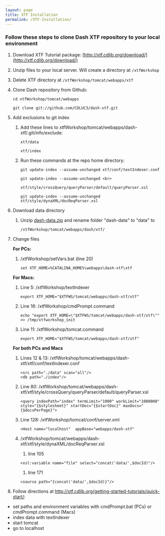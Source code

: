 ```yaml
---
layout: page
title: XTF Installation
permalink: /XTF-Installation/
---
```


### Follow these steps to clone Dash XTF repository to your local environment

1. Download XTF Tutorial package: [http://xtf.cdlib.org/download/](http://xtf.cdlib.org/download/)
1. Unzip files to your local server. Will create a directory at ````/xtfWorkshop````
1. Delete XTF directory at ````/xtfWorkshop/tomcat/webapps/xtf````
1. Clone Dash repository from Github:

    ````
    cd xtfWorkshop/tomcat/webapps
    ````
    
    ````
    git clone git://github.com/CDLUC3/dash-xtf.git
    ````

1. Add exclusions to git index
    1. Add these lines to xtfWorkshop/tomcat/webapps/dash-xtf/.git/info/exclude:

        ````
        xtf/data
        ````
	
        ````
	    xtf/index
        ````

    1. Run these commands at the repo home directory:

        ````
        git update-index --assume-unchanged xtf/conf/textIndexer.conf
        ````

        ````
        git update-index --assume-unchanged <br>
        ````

        ````
        xtf/style/crossQuery/queryParser/default/queryParser.xsl
        ````

        ````
        git update-index --assume-unchanged xtf/style/dynaXML/docReqParser.xsl
        ````

1. Download data directory
    1. Unzip [dash-data.zip](https://github.com/CDLUC3/dash/raw/gh-pages/docs/dash-data.zip) and rename folder "dash-data" to "data" to 

        ````
        /xtfWorkshop/tomcat/webapps/dash/xtf/
        ````
    
1. Change files

    **For PCs:** 

    1. /xtfWorkshop/setVars.bat (line 20)

        ````
        set XTF_HOME=%CATALINA_HOME%\webapps\dash-xtf\xtf
        ````

    **For Macs:**  

    1. Line 5: /xtfWorkshop/textIndexer 

        ```
        export XTF_HOME="$XTFWS/tomcat/webapps/dash-xtf/xtf"
        ```

    1. Line 16: /xtfWorkshop/cmdPrompt.command 

        ```
        echo "export XTF_HOME=\"$XTFWS/tomcat/webapps/dash-xtf/xtf\"" >> /tmp/xtfworkshop_init
        ```

    1. Line 11: /xtfWorkshop/tomcat.command 

        ```
        export XTF_HOME="$XTFWS/tomcat/webapps/dash-xtf/xtf"
        ```

    **For both PCs and Macs**

    1. Lines 12 & 13: /xtfWorkshop/tomcat/webapps/dash-xtf/xtf/conf/textIndexer.conf
        
        ````
        <src path="./data" scan="all"/>
        <db path="./index"/>
        ````

    1. Line 80: /xtfWorkshop/tomcat/webapps/dash-xtf/xtf/style/crossQuery/queryParser/default/queryParser.xsl
      
        ````
        <query indexPath="index" termLimit="1000" workLimit="1000000" style="{$stylesheet}" startDoc="{$startDoc}" maxDocs="{$docsPerPage}">
        ````

    1. Line 128: /xtfWorkshop/tomcat/conf/server.xml 

        ````
        <Host name="localhost"  appBase="webapps/dash-xtf"
        ````

    1. /xtfWorkshop/tomcat/webapps/dash-xtf/xtf/style/dynaXML/docReqParser.xsl
        1. line 105
      
        ````
        <xsl:variable name="file" select="concat('data/',$docId)"/>
        ````

        1. line 171

        ````
        <source path="{concat('data/',$docId)}"/>
        ````

1. Follow directions at http://xtf.cdlib.org/getting-started-tutorials/quick-start/:
  * set paths and environment variables with cmdPrompt.bat (PCs) or cmdPrompt.command (Macs)
  * index data with textIndexer
  * start tomcat
  * go to localhost
